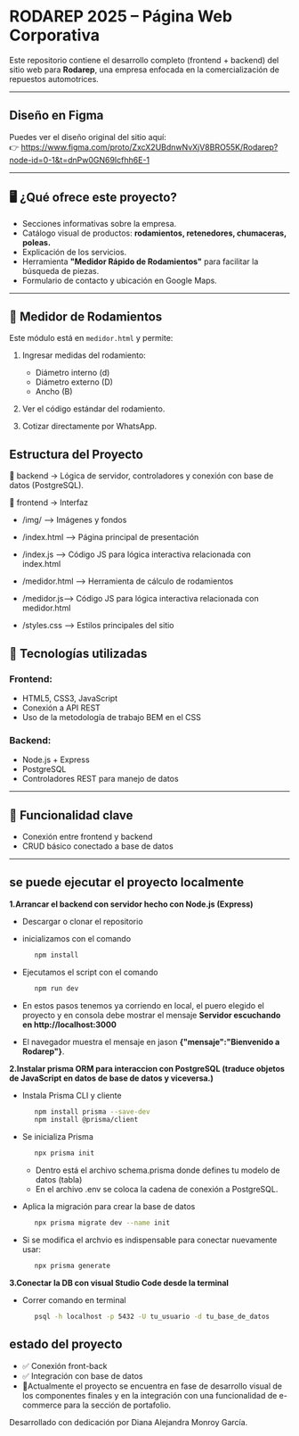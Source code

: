 # RODAREP 2025 – Página Web Corporativa

Este repositorio contiene el desarrollo completo (frontend + backend) del sitio web para **Rodarep**, una empresa enfocada en la comercialización de repuestos automotrices.  

---

##  Diseño en Figma

Puedes ver el diseño original del sitio aquí:  
👉 https://www.figma.com/proto/ZxcX2UBdnwNvXjV8BRO55K/Rodarep?node-id=0-1&t=dnPw0GN69Icfhh6E-1

---
## 🖥️ ¿Qué ofrece este proyecto?

- Secciones informativas sobre la empresa.
- Catálogo visual de productos: **rodamientos, retenedores, chumaceras, poleas.**
- Explicación de los servicios.
- Herramienta **"Medidor Rápido de Rodamientos"** para facilitar la búsqueda de piezas.
- Formulario de contacto y ubicación en Google Maps.

---

## 📏 Medidor de Rodamientos

Este módulo está en `medidor.html` y permite:

1. Ingresar medidas del rodamiento:
   - Diámetro interno (d)
   - Diámetro externo (D)
   - Ancho (B)

2. Ver el código estándar del rodamiento.
3. Cotizar directamente por WhatsApp.

##  Estructura del Proyecto
📁 backend → Lógica de servidor, controladores y conexión con base de datos (PostgreSQL).

📁 frontend → Interfaz 
- /img/ --> Imágenes y fondos

- /index.html --> Página principal de presentación

- /index.js --> Código JS para lógica interactiva relacionada con index.html

- /medidor.html --> Herramienta de cálculo de rodamientos

- /medidor.js--> Código JS para lógica interactiva relacionada con medidor.html

- /styles.css --> Estilos principales del sitio


## 🔧 Tecnologías utilizadas

### Frontend:
- HTML5, CSS3, JavaScript
- Conexión a API REST
- Uso de la metodología de trabajo BEM en el CSS 

### Backend:
- Node.js + Express
- PostgreSQL
- Controladores REST para manejo de datos
---

## 🔌 Funcionalidad clave

- Conexión entre frontend y backend
- CRUD básico conectado a base de datos
---

## se puede ejecutar el proyecto localmente

**1.Arrancar el backend con servidor hecho con Node.js (Express)**
- Descargar o clonar el repositorio
- inicializamos con el comando 
   ```bash
      npm install
   ```
  
- Ejecutamos el script con el comando
   ```bash
      npm run dev
   ```
  
- En estos pasos tenemos ya corriendo en local, el puero elegido el proyecto y en consola debe mostrar el mensaje **Servidor escuchando en http://localhost:3000**

- El navegador muestra el mensaje en jason **{"mensaje":"Bienvenido a Rodarep"}**.


**2.Instalar prisma ORM para interaccion con  PostgreSQL (traduce objetos de JavaScript en datos de base de datos y viceversa.)**
-  Instala Prisma CLI y cliente
   ```bash
      npm install prisma --save-dev
      npm install @prisma/client
   ```

- Se inicializa Prisma
   ```bash
      npx prisma init
   ```
   - Dentro está el archivo schema.prisma donde defines tu modelo de datos (tabla) 
   - En el archivo .env se coloca la cadena de conexión a PostgreSQL.
   
- Aplica la migración para crear la base de datos
   ```bash
      npx prisma migrate dev --name init
   ```
- Si se modifica el archvio es indispensable para conectar nuevamente usar:
   ```bash
      npx prisma generate
   ```
   
**3.Conectar la DB con visual Studio Code desde la terminal**
- Correr comando en terminal 
   ```bash
      psql -h localhost -p 5432 -U tu_usuario -d tu_base_de_datos
   ```

## estado del proyecto
- ✅ Conexión front-back
- ✅ Integración con base de datos
- 🚧Actualmente el proyecto se encuentra en fase de desarrollo visual de los componentes finales y en la integración con una funcionalidad de e-commerce
para la sección de portafolio. 

Desarrollado con dedicación por Diana Alejandra Monroy García.






